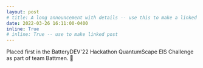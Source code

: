 ```yaml
---
layout: post
# title: A long announcement with details -- use this to make a linked post
date: 2022-03-26 16:11:00-0400
inline: True
# inline: True -- use to make linked post
---
```


Placed first in the BatteryDEV'22 Hackathon QuantumScape EIS Challenge as part of team Battmen. :battery: 
